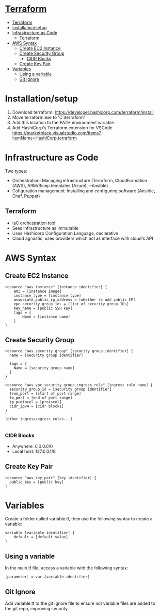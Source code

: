# [Terraform](#terraform)
- [Terraform](#terraform)
- [Installation/setup](#installationsetup)
- [Infrastructure as Code](#infrastructure-as-code)
  - [Terraform](#terraform-1)
- [AWS Syntax](#aws-syntax)
  - [Create EC2 Instance](#create-ec2-instance)
  - [Create Security Group](#create-security-group)
    - [CIDR Blocks](#cidr-blocks)
  - [Create Key Pair](#create-key-pair)
- [Variables](#variables)
  - [Using a variable](#using-a-variable)
  - [Git Ignore](#git-ignore)

# Installation/setup
1. Download terraform: https://developer.hashicorp.com/terraform/install
2. Move terraform.exe to 'C:\terraform'
3. Add this location to the PATH environment variable
4. Add HashiCorp's Terraform extension for VSCode https://marketplace.visualstudio.com/items?itemName=HashiCorp.terraform

# Infrastructure as Code
Two types:
* Orchestration: Managing infrastructure (Terraform, CloudFormation (AWS), ARM/Bicep templates (Azure), ~Ansible)
* Cofiguration management: Installing and configuring software (Ansible, Chef, Puppet)

## Terraform
* IaC orchestration tool
* Sees infrastructure as immutable
* Uses Hashicorp Configuration Language, declarative
* Cloud agnostic, uses providers which act as interface with cloud's API

# AWS Syntax
## Create EC2 Instance
```
resource "aws_instance" [instance identifier] {
    ami = [instance image]
    instance_type = [instance type]
    associate_public_ip_address = [whether to add public IP]
    vpc_security_group_ids = [list of security group IDs]
    key_name = [public SSH key]
    tags = {
        Name = [instance name]
    }
}
```
## Create Security Group
```
resource "aws_security_group" [security group identifier] {
  name = [security group identifier]
  
  tags = {
    Name = [security group name]
  }
}

resource "aws_vpc_security_group_ingress_rule" [ingress rule name] {
  security_group_id = [security group identifier]
  from_port = [start of port range]
  to_port = [end of port range]
  ip_protocol = [protocol]
  cidr_ipv4 = [cidr blocks]
}

[other ingress/egress rules...]
  
```
### CIDR Blocks
* Anywhere: 0.0.0.0/0
* Local host: 127.0.0.1/8

## Create Key Pair
```
resource "aws_key_pair" [key identifier] {
  public_key = [public key]
}
```

# Variables
Create a folder called variable.tf, then use the following syntax to create a variable:
```
variable [variable identifier] {
    default = [default value]
}
```
## Using a variable
In the main.tf file, access a variable with the following syntax:
```
[parameter] = var.[variable identifier]
```
## Git Ignore
Add variable.tf to the git ignore file to ensure not variable files are added to the git repo, improving security.